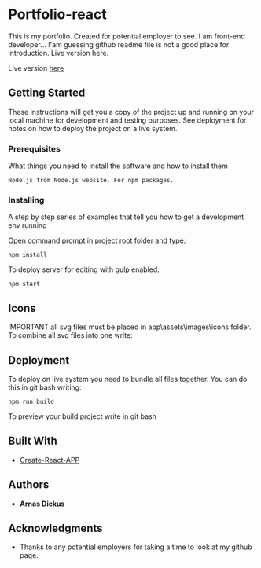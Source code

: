 # Portfolio-react

This is my portfolio. Created for potential employer to see. I am front-end developer... I'am guessing github readme file is not a good place for introduction. Live version here.

Live version [here](https://arnasdickus.github.io/Portfolio/)

## Getting Started

These instructions will get you a copy of the project up and running on your local machine for development and testing purposes. See deployment for notes on how to deploy the project on a live system.

### Prerequisites

What things you need to install the software and how to install them

```
Node.js from Node.js website. For npm packages.
```

### Installing

A step by step series of examples that tell you how to get a development env running

Open command prompt in project root folder and type:

```
npm install
```
To deploy server for editing with gulp enabled:
```
npm start
```
## Icons

IMPORTANT all svg files must be placed in app\assets\images\icons folder.
To combine all svg files into one write:


## Deployment

To deploy on live system you need to bundle all files together. You can do this in git bash writing:

```
npm run build
```
To preview your build project write in git bash


## Built With

* [Create-React-APP](https://github.com/facebook/create-react-app)


## Authors

* **Arnas Dickus**

## Acknowledgments

* Thanks to any potential employers for taking a time to look at my github page.
